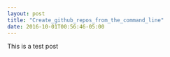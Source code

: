 ```yaml
---
layout: post
title: "Create_github_repos_from_the_command_line"
date: 2016-10-01T00:56:46-05:00
---
```


This is a test post
